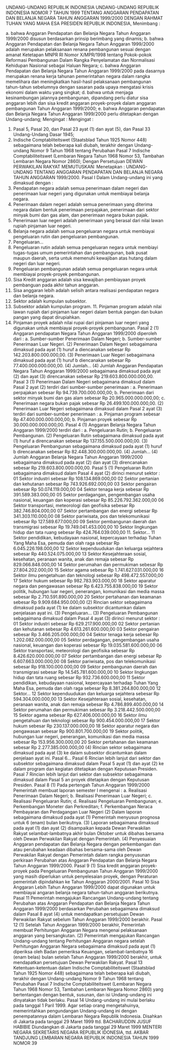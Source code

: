  UNDANG-UNDANG REPUBLIK INDONESIA UNDANG-UNDANG REPUBLIK INDONESIA NOMOR 7 TAHUN 1999 TENTANG ANGGARAN PENDAPATAN DAN BELANJA NEGARA TAHUN ANGGARAN 1999/2000
DENGAN RAHMAT TUHAN YANG MAHA ESA PRESIDEN REPUBLIK INDONESIA,
Menimbang :

a. bahwa Anggaran Pendapatan dan Belanja Negara Tahun Anggaran 1999/2000 disusun berdasarkan prinsip berimbang yang dinamis;
b. bahwa Anggaran Pendapatan dan Belanja Negara Tahun Anggaran 1999/2000 adalah merupakan pelaksanaan renana pembangunan sesuai dengan amanat Ketetapan MNPR RI Nomor X/MPR/1998 tentang Pokok-pokok Reformasi Pembangunan Dalam Rangka Penyelamatan dan Normalisasi Kehidupan Nasional sebagai Haluan Negara;
c. bahwa Anggaran Pendapatan dan Belanja Negara Tahun Anggaran 1999/2000 pada dasarnya merupakan renana kerja tahunan pemerintahan negara dalam rangka memelihara dan meningkatkan hasil-hasil pelaksanaan pembangunan tahun-tahun sebelumnya dengan sasaran pada upaya mengatasi krisis ekonomi dalam waktu yang singkat;
d. bahwa untuk menjaga kesinambungan jalannya pembangunan, dipandang perlu diatur sisa anggaran lebih dan sisa kredit anggaran proyek-proyek dalam anggaran pembangunan Tahun Anggaran 1999/2000;
e. bahwa Anggaran pendapatan dan Belanja Negara Tahun Anggaran 1999/2000 perlu ditetapkan dengan Undang-undang;
Mengingat :
Mengingat :

1. Pasal 5, Pasal 20, dan Pasal 23 ayat (1) dan ayat (5), dan Pasal 33 Undang-Undang Dasar 1945;
2. Indische Comptabliteitswet (Staatsblad Tahun 1925 Nomor 448) sebagaimana telah beberapa kali diubah, terakhir dengan Undang-undang Nomor 9 Tahun 1968 tentang Perubahan Pasal 7 Indische Comptabiliteitswet (Lembaran Negara Tahun 1968 Nomor 53, Tambahan Lembaran Negara Nomor 2860); Dengan Persetujuan DEWAN PERWAKILAN RAKYAT
MEMUTUSKAN:
 Menetapkan : UNDANG-UNDANG TENTANG ANGGARAN PENDAPATAN DAN BELANJA NEGARA TAHUN ANGGARAN 1999/2000.
Pasal I
Dalam Undang-undang ini yang dimaksud dengan :
1. Pendapatan negara adalah semua penerimaan dalam negeri dan penerimaan luar negeri yang digunakan untuk membiayai belanja negara.
2. Penerimaan dalam negeri adalah semua penerimaan yang diterima negara dalam bentuk penerimaan perpajakan, penerimaan dari sektor minyak bumi dan gas alam, dan penerimaan negara bukan pajak.
3. Penerimaan luar negeri adalah penerimaan yang berasal dari nilai lawan rupiah pinjaman luar negeri.
4. Belanja negara adalah semua pengeluaran negara untuk membiayai pengeluaran rutin dan pengeluaran pembangunan.
5. Pengeluaran...
5. Pengeluaran rutin adalah semua pengeluaran negara untuk membiayi tugas-tugas umum pemerintahan dan pembangunan, baik pusat maupun daerah, serta untuk memenuhi kewajiban atas hutang dalam negeri dan luar negeri.
6. Pengeluaran pembangunan adalah semua pengeluaran negara untuk membiayai proyek-proyek pembangunan.
7. Sisa Kredit anggaran adalah sisa kewajiban pembiayaan proyek pembanguan pada akhir tahun anggaran.
8. Sisa anggaran lebih adalah selisih antara realisasi pendapatan negara dan belanja negara.
9. Sektor adalah kumpulan subsektor.
10. Subsektor adalah kumpulan program. 11. Pinjaman program adalah nilai lawan rupiah dari pinjaman luar negeri dalam bentuk pangan dan bukan pangan yang dapat dirupiahkan.
12. Pinjaman proyek adalah nilai rupai dari pinjaman luar negeri yang digunakan untuk membiayai proyek-proyek pembangunan.
Pasal 2
(1) Anggaran pendapatan Negara Tahun Anggaran 1999/2000 diperoleh dari :
a. Sumber-sumber Penerimaan Dalam Negeri;
b. Sumber-sumber Penerimaan Luar Negeri.
(2) Penerimaan Dalam Negeri sebagaimana dimaksud pada ayat (1) huruf a diencanakan sebesar Rp 142.203.800.000.000,00.
(3) Penerimaan Luar Negeri sebagaimana dimaksud pada ayat (1) huruf b diencanakan sebesar Rp 77.400.000.000.000,00.
(4) Jumlah...
(4) Jumlah Anggaran Pendapatan Negara Tahun Anggaran 1999/2000 sebagaimana dimaksud pada ayat (2) dan ayat (3) direncanakan sebesar Rp 219.603.800.000.000,00.
Pasal 3
(1) Penerimaan Dalam Negeri sebagaimana dimaksud dalam Pasal 2 ayat (2) terdiri dari sumber-sumber penerimaan :
a. Penerimaan perpajakan sebesar Rp 94.739.700.000.000,00;
b. Penerimaan dari sektor minyak bumi dan gas alam sebesar Rp 20.965.000.000.000,00;
c. Penerimaan negara bukan pajak sebesar Rp 26.499.100.000.000,00.
(2) Penerimaan Luar Negeri sebagaimana dimaksud dalam Pasal 2 ayat (3) terdiri dari sumber-sumber penerimaan :
a. Pinjaman program sebesar Rp 47.400.000.000.000,00;
b. Pinjaman proyek sebesar Rp 30.000.000.000.000,00.
Pasal 4
(1) Anggaran Belanja Negara Tahun Anggaran 1999/2000 terdiri dari :
a. Pengeluaran Rutin;
b. Pengeluaran Pembangunan.
(2) Pengeluaran Rutin sebagaimana dimaksud pada ayat (1) huruf a direncanakan sebesar Rp 137.155.500.000.000,00.
(3) Pengeluaran Pembangunan sebagaimana dimaksud pada ayat (1) huruf b direncanakan sebesar Rp 82.448.300.000.000,00.
(4) Jumlah...
(4) Jumlah Anggaran Belanja Negara Tahun Anggaran 1999/2000 sebagaimana dimaksud pada ayat (2) dan ayat (3) direncanakan sebesar Rp 219.603.800.000.000,00.
Pasal 5
(1) Pengeluaran Rutin sebagaimana dimaksud dalam Pasal 4 ayat (2) dirinci menurut sektor : 01 Sektor industri sebesar Rp 108.134.869.000,00 02 Sektor pertanian dan kehutanan sebesar Rp 743.926.692.000,00 03 Sektor pengairan sebesar Rp 50.074.119.000,00 04 Sektor tenaga kerja sebesar Rp 391.589.383.000,00 05 Sektor perdagangan, pengembangan usaha nasional, keuangan dan koperasi sebesar Rp 85.226.792.362.000,00 06 Sektor transportasi, meteorologi dan geofisika sebesar Rp 382.746.804.000,00 07 Sektor pertambangan dan energi sebesar Rp 341.303.110.000,00 08 Sektor pariwisata, pos dan telekomunikasi sebesar Rp 127.589.677.000,00 09 Sektor pembangunan daerah dan transmigrasi sebesar Rp 19.749.041.453.000,00 10 Sektor lingkungan hidup dan tata ruang sebesar Rp 424.764.039.000,00 11. Sektor... 11 Sektor pendidikan, kebudayaan nasional, kepercayaan terhadap Tuhan Yang Maha Esa, pemuda dan olah raga sebesar Rp 6.045.226.198.000,00 12 Sektor kependuudukan dan keluarga sejahtera sebesar Rp 440.524.075.000,00 13 Sektor Kesejahteraan sosial, kesehatan, peranaan wanita, anak dan remaja sebesar Rp 829.066.848.000,00 14 Sektor perumahan dan permukiman sebesar Rp 27.804.202.000,00 15 Sektor agama sebesar Rp 1.741.627.031.000,00 16 Sektor ilmu pengetahuan dan teknologi sebesar Rp 498.472.557.000,00 17 Sektor hukum sebesar Rp 982.783.903.000,00 18 Sektor aparatur negara dan pengawasan sebesar Rp 6.423.755.838.000,00 19 Sektor politik, hubungan luar negeri, penerangan, komunikasi dan media massa sebesar Rp 2.710.591.890.000,00 20 Sektor pertahanan dan keamanan sebesar Rp 9.909.684.950.000,00 (2) Rincian sektor sebagaimana dimaksud pada ayat (1) ke dalam subsektor dicantumkan dalam penjelasan ayat ini.
(3) Pengeluaran...
(3) Pengeluaran Pembangunan sebagaimana dimaksud dalam Pasal 4 ayat (3) dirinci menurut sektor : 01 Sektor industri sebesar Rp 629.217.900.000,00 02 Sektor pertanian dan kehutanan sebesar Rp 4.613.261.600.000,00 03 Sektor pengairan sebesar Rp 3.466.205.000.000,00 04 Sektor tenaga kerja sebesar Rp 1.202.082.000.000,00 05 Sektor perdagangan, pengembangan usaha nasional, keuangan dan koperasi sebesar Rp 19.035.581.600.000,00 06 Sektor transportasi, meteorologi dan geofisika sebesar Rp 8.426.620.000.000,00 07 Sektor pertambangan dan energi sebesar Rp 6.607.663.000.000,00 08 Sektor pariwisata, pos dan telekomunikasi sebesar Rp 918.100.000.000,00 09 Sektor pembangunan daerah dan transmigrasi sebesar Rp 14.545.781.600.000,00 10 Sektor lingkungan hidup dan tata ruang sebesar Rp 932.736.600.000,00 11 Sektor pendidikan, kebudayaan nasional, kepercayaan terhadap Tuhan Yang Maha Esa, pemuda dan olah raga sebesar Rp 8.381.264.800.000,00 12 Sektor... 12 Sektor kependuudukan dan keluarga sejahtera sebesar Rp 594.304.000.000,00 13 Sektor Kesejahteraan sosial, kesehatan, peranaan wanita, anak dan remaja sebesar Rp 4.786.899.400.000,00 14 Sektor perumahan dan permukiman sebesar Rp 3.218.442.500.000,00 15 Sektor agama sebesar Rp 627.406.000.000,00 16 Sektor ilmu pengetahuan dan teknologi sebesar Rp 900.454.000.000,00 17 Sektor hukum sebesar Rp 230.137.000.000,00 18 Sektor aparatur negara dan pengawasan sebesar Rp 900.801.700.000,00 19 Sektor politik, hubungan luar negeri, penerangan, komunikasi dan media massa sebesar Rp 153.956.300.000,00 20 Sektor pertahanan dan keamanan sebesar Rp 2.277.385.000.000,00 (4) Rincian sektor sebagaimana dimaksud pada ayat (3) ke dalam subsektor dicantumkan dalam penjelaan ayat ini. Pasal 6...
Pasal 6
Rincian lebih lanjut dari sektor dan subsektor sebagaimana dimaksud dalam Pasal 5 ayat (1) dan ayat (2) ke dalam program dan kegiatan ditetapkan dengan Keputusan Presiden.
Pasal 7
Rincian lebih lanjut dari sektor dan subsektor sebagaimana dimaksud dalam Pasal 5 an proyek ditetapkan dengan Keputusan Presiden.
Pasal 8
(1) Pada pertengah Tahun Anggaran 1999/2000 Pemerintah membuat laporan semester I mengenai :
a. Realisasi Penerimaan Dalam Negeri;
b. Realisasi Penerimaan Luar Negeri;
c. Realisasi Pengeluaran Rutin;
d. Realisasi Pengeluaran Pembangunan;
e. Perkembangan Moneter dan Perkreditan;
f. Perkembangan Neraca Pembayaran dan Perdagangan Luar Negeri (2) Dalam laporan sebagaimana dimaksud pada ayat (1) Pemerintah menyusun prognosa untuk 6 (enam) bulan berikutnya.
(3) Laporan sebagaimana dimaksud pada ayat (1) dan ayat (2) disampaikan kepada Dewan Perwakilan Rakyat selambat-lambatnya akhir bulan Oktober untuk dibahas bersama oleh Dewan Perwakilan Rakyat dengan Pemerintah.
(4) Penyesuaian Anggaran pendapatan dan Belanja Negara dengan perkembangan dan atau perubahan keadaan dibahas bersama-sama oleh Dewan Perwakilan Rakyat dengan Pemerintah dalam rangka penyusunan perkiraan Perubahan atas Anggaran Pendapatan dan Belanja Negara Tahun Anggaran 1999/2000.
Pasal 9
(1) Sisa kredit anggaran proyek-proyek pada Pengeluaran Pembangunan Tahun Anggaran 1999/2000 yang masih diperlukan untuk penyelesaian proyek, dengan Peraturan pemerintah dipindahkan ke Tahun Anggaran 2000/2001.
Pasal 10
Sisa Anggaran Lebih Tahun Anggaran 1999/2000 dapat digunakan untuk membiayai angaran belanja negara tahun-tahun anggaran berikutnya.
Pasal 11
Pemerintah mengajukan Rancangan Undang-undang tentang Perubahan atas Anggaran Pendapatan dan Belanja Negara Tahun Anggaran 1999/2000 berdasarkan Perubahan sebagaimana dimaksud dalam Pasal 8 ayat (4) untuk mendapatkan persetujuan Dewan Perwakilan Rakyat sebelum Tahun Anggaran 1999/2000 berakhir.
Pasal 12
(1) Setelah Tahun Anggaran 1999/2000 berakhir, Pemerintah membuat Perhitungan Anggaran Negara mengenai pelaksanaan anggaran yang bersangkutan.
(2) Pemerintah mengajukan Rancangan Undang-undang tentang Perhitungan Anggaran negara setelah Perhitungan Anggaran Negara sebagaimana dimaksud pada ayat (1) diperiksa oleh Badan pemeriksa Keuangan, selambat-lambatnya 16 (enam belas) bulan setelah Tahun Anggaran 1999/2000 berakhir, untuk mendapatkan persetujuan Dewan Perwakilan Rakyat.
Pasal 13
Ketentuan-ketentuan dalam Indische Comptabiliteitswet (Staatsblad Tahun 1925 Nomor 448) sebagaimana telah beberapa kali diubah, terakhir dengan Undang-undang Nomor 9 Tahun 1968 tentang Perubahan Pasal 7 Indische Comptabiliteitswet (Lembaran Negara Tahun 1968 Nomor 53, Tambahan Lembaran Negara Nomor 2860) yang bertentangan dengan bentuk, susunan, dan isi Undang-undang ini dinyatakan tidak berlaku.
Pasal 14
Undang-undang ini mulai berlaku pada tanggal 1 Paril 1999.
Agar setiap orang mengetahuinya, memerintahkan pengundangan Undang-undang ini dengan penempatannya dalam Lembaran Negara Republik Indonesia. Disahkan di Jakarta pada tanggal 29 Maret 1999 ttd. BACHARUDDIN JUSUF HABIBIE Diundangkan di Jakarta pada tanggal 29 Maret 1999 MENTERI NEGARA SEKRETARIS NEGARA REPUBLIK IDONESIA, ttd. AKBAR TANDJUNG LEMBARAN NEGARA REPUBLIK INDONESIA TAHUN 1999 NOMOR 39
